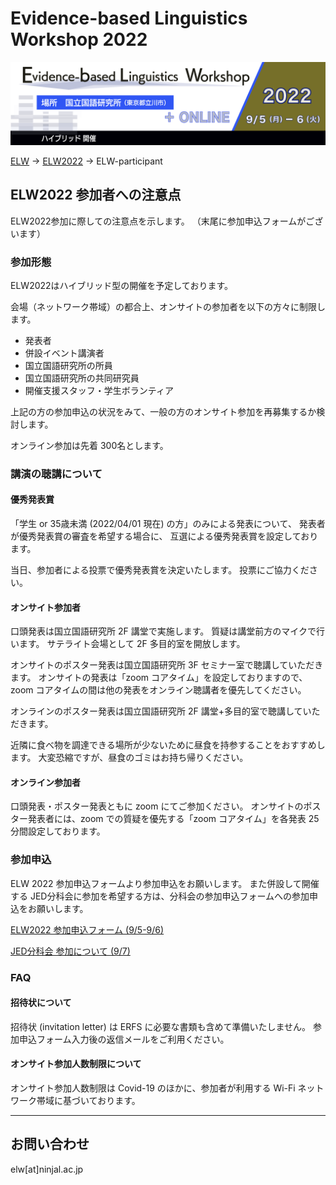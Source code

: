 # Evidence-based Linguistics Workshop 2022
![ELW_LOGO.png](ELW_LOGO.png)

[ELW](../index.md) → [ELW2022](index.md) → ELW-participant

## ELW2022 参加者への注意点

ELW2022参加に際しての注意点を示します。
（末尾に参加申込フォームがございます）

### 参加形態

ELW2022はハイブリッド型の開催を予定しております。

会場（ネットワーク帯域）の都合上、オンサイトの参加者を以下の方々に制限します。
- 発表者
- 併設イベント講演者
- 国立国語研究所の所員
- 国立国語研究所の共同研究員
- 開催支援スタッフ・学生ボランティア

上記の方の参加申込の状況をみて、一般の方のオンサイト参加を再募集するか検討します。

オンライン参加は先着 300名とします。

### 講演の聴講について

#### 優秀発表賞

「学生 or 35歳未満 (2022/04/01 現在) の方」のみによる発表について、
発表者が優秀発表賞の審査を希望する場合に、
互選による優秀発表賞を設定しております。

当日、参加者による投票で優秀発表賞を決定いたします。
投票にご協力ください。

#### オンサイト参加者

口頭発表は国立国語研究所 2F 講堂で実施します。
質疑は講堂前方のマイクで行います。
サテライト会場として 2F 多目的室を開放します。

オンサイトのポスター発表は国立国語研究所 3F セミナー室で聴講していただきます。
オンサイトの発表は「zoom コアタイム」を設定しておりますので、zoom コアタイムの間は他の発表をオンライン聴講者を優先してください。

オンラインのポスター発表は国立国語研究所 2F 講堂+多目的室で聴講していただきます。

近隣に食べ物を調達できる場所が少ないために昼食を持参することをおすすめします。
大変恐縮ですが、昼食のゴミはお持ち帰りください。

#### オンライン参加者

口頭発表・ポスター発表ともに zoom にてご参加ください。
オンサイトのポスター発表者には、zoom での質疑を優先する「zoom コアタイム」を各発表 25分間設定しております。

### 参加申込

ELW 2022 参加申込フォームより参加申込をお願いします。
また併設して開催する JED分科会に参加を希望する方は、分科会の参加申込フォームへの参加申込をお願いします。

[ELW2022 参加申込フォーム (9/5-9/6)](https://forms.office.com/r/SpTaxFBbSg)

[JED分科会 参加について (9/7)](JED-participant.md)

### FAQ
#### 招待状について
招待状 (invitation letter) は ERFS に必要な書類も含めて準備いたしません。
参加申込フォーム入力後の返信メールをご利用ください。

#### オンサイト参加人数制限について
オンサイト参加人数制限は Covid-19 のほかに、参加者が利用する Wi-Fi ネットワーク帯域に基づいております。





---

## お問い合わせ

elw[at]ninjal.ac.jp
